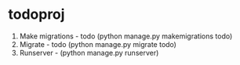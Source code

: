 # todoproj
1) Make migrations - todo (python manage.py makemigrations todo)
2) Migrate - todo (python manage.py migrate todo)
3) Runserver - (python manage.py runserver)